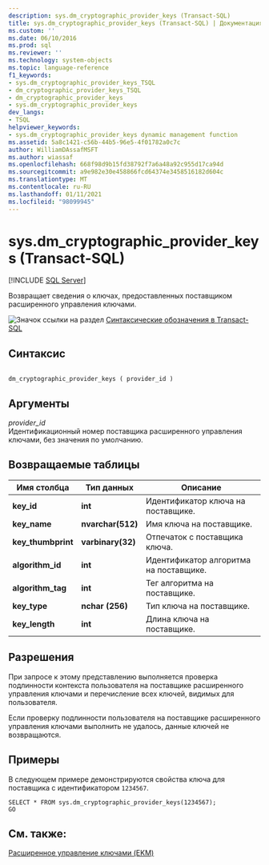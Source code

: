 ```yaml
---
description: sys.dm_cryptographic_provider_keys (Transact-SQL)
title: sys.dm_cryptographic_provider_keys (Transact-SQL) | Документация Майкрософт
ms.custom: ''
ms.date: 06/10/2016
ms.prod: sql
ms.reviewer: ''
ms.technology: system-objects
ms.topic: language-reference
f1_keywords:
- sys.dm_cryptographic_provider_keys_TSQL
- dm_cryptographic_provider_keys_TSQL
- dm_cryptographic_provider_keys
- sys.dm_cryptographic_provider_keys
dev_langs:
- TSQL
helpviewer_keywords:
- sys.dm_cryptographic_provider_keys dynamic management function
ms.assetid: 5a8c1421-c56b-44b5-96e5-4f01782a0c7c
author: WilliamDAssafMSFT
ms.author: wiassaf
ms.openlocfilehash: 668f98d9b15fd38792f7a6a48a92c955d17ca94d
ms.sourcegitcommit: a9e982e30e458866fcd64374e3458516182d604c
ms.translationtype: MT
ms.contentlocale: ru-RU
ms.lasthandoff: 01/11/2021
ms.locfileid: "98099945"
---
```

# <a name="sysdm_cryptographic_provider_keys-transact-sql"></a>sys.dm_cryptographic_provider_keys (Transact-SQL)
[!INCLUDE [SQL Server](../../includes/applies-to-version/sqlserver.md)]

  Возвращает сведения о ключах, предоставленных поставщиком расширенного управления ключами.  

 ![Значок ссылки на раздел](../../database-engine/configure-windows/media/topic-link.gif "Значок ссылки на раздел") [Синтаксические обозначения в Transact-SQL](../../t-sql/language-elements/transact-sql-syntax-conventions-transact-sql.md)  
  
## <a name="syntax"></a>Синтаксис  
  
```  
  
dm_cryptographic_provider_keys ( provider_id )  
```  
  
## <a name="arguments"></a>Аргументы  
 *provider_id*  
 Идентификационный номер поставщика расширенного управления ключами, без значения по умолчанию.  
  
## <a name="tables-returned"></a>Возвращаемые таблицы  
  
|Имя столбца|Тип данных|Описание|  
|-----------------|---------------|-----------------|  
|**key_id**|**int**|Идентификатор ключа на поставщике.|  
|**key_name**|**nvarchar(512)**|Имя ключа на поставщике.|  
|**key_thumbprint**|**varbinary(32)**|Отпечаток с поставщика ключа.|  
|**algorithm_id**|**int**|Идентификатор алгоритма на поставщике.|  
|**algorithm_tag**|**int**|Тег алгоритма на поставщике.|  
|**key_type**|**nchar (256)**|Тип ключа на поставщике.|  
|**key_length**|**int**|Длина ключа на поставщике.|  
  
## <a name="permissions"></a>Разрешения  
 При запросе к этому представлению выполняется проверка подлинности контекста пользователя на поставщике расширенного управления ключами и перечисление всех ключей, видимых для пользователя.  
  
 Если проверку подлинности пользователя на поставщике расширенного управления ключами выполнить не удалось, данные ключей не возвращаются.  
  
## <a name="examples"></a>Примеры  
 В следующем примере демонстрируются свойства ключа для поставщика с идентификатором `1234567`.  
  
```  
SELECT * FROM sys.dm_cryptographic_provider_keys(1234567);  
GO  
```  
  
## <a name="see-also"></a>См. также:  
 [Расширенное управление ключами &#40;EKM&#41;](../../relational-databases/security/encryption/extensible-key-management-ekm.md)  
  
  
